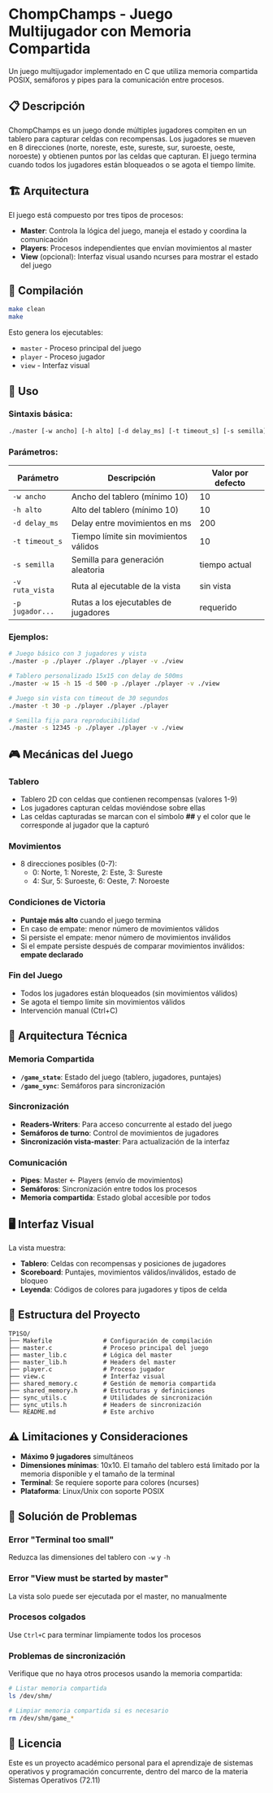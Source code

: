 # ChompChamps - Juego Multijugador con Memoria Compartida

Un juego multijugador implementado en C que utiliza memoria compartida POSIX, semáforos y pipes para la comunicación entre procesos.

## 📋 Descripción

ChompChamps es un juego donde múltiples jugadores compiten en un tablero para capturar celdas con recompensas. Los jugadores se mueven en 8 direcciones (norte, noreste, este, sureste, sur, suroeste, oeste, noroeste) y obtienen puntos por las celdas que capturan. El juego termina cuando todos los jugadores están bloqueados o se agota el tiempo límite.

## 🏗️ Arquitectura

El juego está compuesto por tres tipos de procesos:

- **Master**: Controla la lógica del juego, maneja el estado y coordina la comunicación
- **Players**: Procesos independientes que envían movimientos al master
- **View** (opcional): Interfaz visual usando ncurses para mostrar el estado del juego

## 🚀 Compilación

```bash
make clean
make
```

Esto genera los ejecutables:
- `master` - Proceso principal del juego
- `player` - Proceso jugador
- `view` - Interfaz visual

## 📖 Uso

### Sintaxis básica:
```bash
./master [-w ancho] [-h alto] [-d delay_ms] [-t timeout_s] [-s semilla] [-v ./view] -p ./player [./player ...]
```

### Parámetros:

| Parámetro | Descripción | Valor por defecto |
|-----------|-------------|-------------------|
| `-w ancho` | Ancho del tablero (mínimo 10) | 10 |
| `-h alto` | Alto del tablero (mínimo 10) | 10 |
| `-d delay_ms` | Delay entre movimientos en ms | 200 |
| `-t timeout_s` | Tiempo límite sin movimientos válidos | 10 |
| `-s semilla` | Semilla para generación aleatoria | tiempo actual |
| `-v ruta_vista` | Ruta al ejecutable de la vista | sin vista |
| `-p jugador...` | Rutas a los ejecutables de jugadores | requerido |

### Ejemplos:

```bash
# Juego básico con 3 jugadores y vista
./master -p ./player ./player ./player -v ./view

# Tablero personalizado 15x15 con delay de 500ms
./master -w 15 -h 15 -d 500 -p ./player ./player -v ./view

# Juego sin vista con timeout de 30 segundos
./master -t 30 -p ./player ./player ./player

# Semilla fija para reproducibilidad
./master -s 12345 -p ./player ./player -v ./view
```

## 🎮 Mecánicas del Juego

### Tablero
- Tablero 2D con celdas que contienen recompensas (valores 1-9)
- Los jugadores capturan celdas moviéndose sobre ellas
- Las celdas capturadas se marcan con el símbolo **##** y el color que le corresponde al jugador que la capturó

### Movimientos
- 8 direcciones posibles (0-7):
  - 0: Norte, 1: Noreste, 2: Este, 3: Sureste
  - 4: Sur, 5: Suroeste, 6: Oeste, 7: Noroeste

### Condiciones de Victoria
- **Puntaje más alto** cuando el juego termina
- En caso de empate: menor número de movimientos válidos
- Si persiste el empate: menor número de movimientos inválidos
- Si el empate persiste después de comparar movimientos inválidos: **empate declarado**

### Fin del Juego
- Todos los jugadores están bloqueados (sin movimientos válidos)
- Se agota el tiempo límite sin movimientos válidos
- Intervención manual (Ctrl+C)

## 🔧 Arquitectura Técnica

### Memoria Compartida
- **`/game_state`**: Estado del juego (tablero, jugadores, puntajes)
- **`/game_sync`**: Semáforos para sincronización

### Sincronización
- **Readers-Writers**: Para acceso concurrente al estado del juego
- **Semáforos de turno**: Control de movimientos de jugadores
- **Sincronización vista-master**: Para actualización de la interfaz

### Comunicación
- **Pipes**: Master ← Players (envío de movimientos)
- **Semáforos**: Sincronización entre todos los procesos
- **Memoria compartida**: Estado global accesible por todos

## 🖥️ Interfaz Visual

La vista muestra:
- **Tablero**: Celdas con recompensas y posiciones de jugadores
- **Scoreboard**: Puntajes, movimientos válidos/inválidos, estado de bloqueo
- **Leyenda**: Códigos de colores para jugadores y tipos de celda


## 📁 Estructura del Proyecto

```
TP1SO/
├── Makefile              # Configuración de compilación
├── master.c              # Proceso principal del juego
├── master_lib.c          # Lógica del master
├── master_lib.h          # Headers del master
├── player.c              # Proceso jugador
├── view.c                # Interfaz visual
├── shared_memory.c       # Gestión de memoria compartida
├── shared_memory.h       # Estructuras y definiciones
├── sync_utils.c          # Utilidades de sincronización
├── sync_utils.h          # Headers de sincronización
└── README.md             # Este archivo
```

## ⚠️ Limitaciones y Consideraciones

- **Máximo 9 jugadores** simultáneos
- **Dimensiones mínimas**: 10x10. El tamaño del tablero está limitado por la memoria disponible y el tamaño de la terminal
- **Terminal**: Se requiere soporte para colores (ncurses)
- **Plataforma**: Linux/Unix con soporte POSIX

## 🐛 Solución de Problemas

### Error "Terminal too small"
Reduzca las dimensiones del tablero con `-w` y `-h`

### Error "View must be started by master"
La vista solo puede ser ejecutada por el master, no manualmente

### Procesos colgados
Use `Ctrl+C` para terminar limpiamente todos los procesos

### Problemas de sincronización
Verifique que no haya otros procesos usando la memoria compartida:
```bash
# Listar memoria compartida
ls /dev/shm/

# Limpiar memoria compartida si es necesario
rm /dev/shm/game_*
```

## 📝 Licencia

Este es un proyecto académico personal para el aprendizaje de sistemas operativos y programación concurrente, dentro del marco de la materia Sistemas Operativos (72.11)